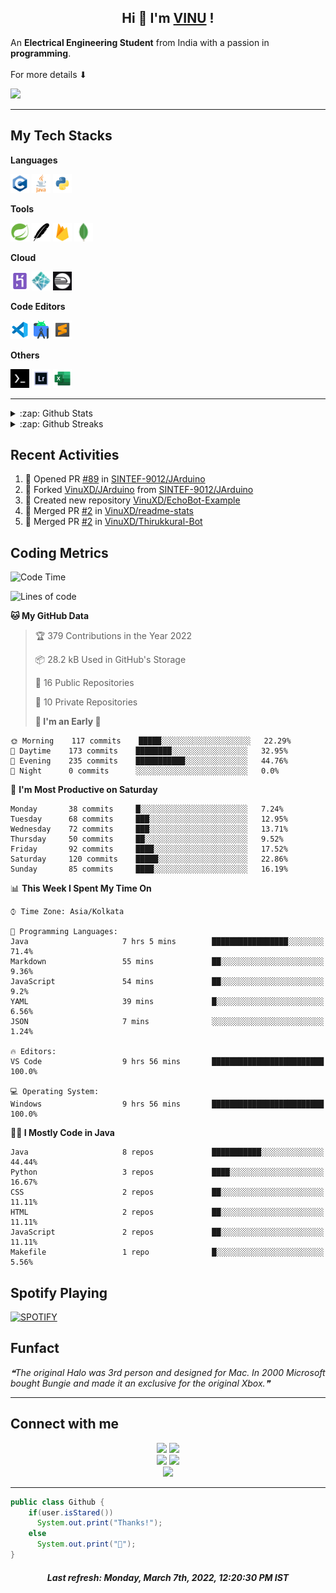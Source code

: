 <h2 align="center"><bold>Hi 👋 I'm <a href="https://vinuxd.github.io">VINU</a> !</bold></h2>

An **Electrical Engineering Student** from India with a passion in **programming**.
<br/> <br/> For more details ⬇

<a href="https://VinuXD.github.io"><img src="https://img.shields.io/badge/website-000000?style=for-the-badge"></a>

---

## My Tech Stacks

**Languages**

<div class="languages">

<img alt="C" width="30px" src="https://raw.githubusercontent.com/github/explore/f3e22f0dca2be955676bc70d6214b95b13354ee8/topics/c/c.png" >
<img alt="java" width="30px" src="https://raw.githubusercontent.com/github/explore/5b3600551e122a3277c2c5368af2ad5725ffa9a1/topics/java/java.png">
<img alt="python" width="30px" src="https://raw.githubusercontent.com/github/explore/80688e429a7d4ef2fca1e82350fe8e3517d3494d/topics/python/python.png">

</div>

**Tools**

<div class="tools">
<img alt="spring" width="30px" src="https://raw.githubusercontent.com/github/explore/80688e429a7d4ef2fca1e82350fe8e3517d3494d/topics/spring-boot/spring-boot.png" />
<img alt="maven" width="30px" src="https://raw.githubusercontent.com/VinuXD/VinuXD/master/assets/maven.png" />
<img alt="firebase" width="30px" src="https://raw.githubusercontent.com/github/explore/80688e429a7d4ef2fca1e82350fe8e3517d3494d/topics/firebase/firebase.png" />
<img alt="mongodb" width="30px" src="https://raw.githubusercontent.com/VinuXD/VinuXD/master/assets/mongodb.png" />

</div>

**Cloud**

<div class="cloud">
<img alt="heroku" width="30px" src="https://raw.githubusercontent.com/VinuXD/VinuXD/master/assets/heroku.png" />
<img alt="netlify" width="30px" src="https://raw.githubusercontent.com/VinuXD/VinuXD/master/assets/netlify.png" />
<img alt="railway" width="30px" src="https://raw.githubusercontent.com/VinuXD/VinuXD/master/assets/railway.png" />
</div>

**Code Editors**

<div class="editors">
<img alt="vscode" width="30px" src="https://raw.githubusercontent.com/VinuXD/VinuXD/master/assets/vscode.png" />
<img alt="android-studio" width="30px" src="https://raw.githubusercontent.com/VinuXD/VinuXD/master/assets/androidstudio.png" />
<img alt="sublime" width="30px" src="https://raw.githubusercontent.com/VinuXD/VinuXD/master/assets/sublime.png" />
</div>

**Others**

<div class="others">
<img alt="termux" width="30px" src="https://raw.githubusercontent.com/VinuXD/VinuXD/master/assets/termux.png" />
<img alt="lightroon" width="30px" src="https://raw.githubusercontent.com/VinuXD/VinuXD/master/assets/lightroom.png" />
<img alt="excel" width="30px" src="https://raw.githubusercontent.com/VinuXD/VinuXD/master/assets/excel.png" />

---

<details>
<summary>:zap: Github Stats</summary>
</br>
<p align="center"><a href=https://vinuxd.me><img src="https://github-readme-stats.vercel.app/api?username=vinuxd&hide=issues&show_icons=true&theme=chartreuse-dark&include_all_commits=true&count_private=true"/></a></p>
</details>

<details>
<summary>:zap: Github Streaks</summary>
 </br>
<p align="center"><a href=https://vinuxd.me><img src="http://github-readme-streak-stats.herokuapp.com?user=vinuxd&theme=chartreuse-dark&hide_border=false&date_format=j%20M%5B%20Y%5D"/></a></p>
</details>

## Recent Activities

<!--RECENT_ACTIVITY:start-->

1. 💪 Opened PR [#89](https://github.com/SINTEF-9012/JArduino/pull/89) in [SINTEF-9012/JArduino](https://github.com/SINTEF-9012/JArduino)
2. 🔱 Forked [VinuXD/JArduino](https://github.com/VinuXD/JArduino) from [SINTEF-9012/JArduino](https://github.com/SINTEF-9012/JArduino)
3. 📔 Created new repository [VinuXD/EchoBot-Example](https://github.com/VinuXD/EchoBot-Example)
4. 🎉 Merged PR [#2](https://github.com/VinuXD/readme-stats/pull/2) in [VinuXD/readme-stats](https://github.com/VinuXD/readme-stats)
5. 🎉 Merged PR [#2](https://github.com/VinuXD/Thirukkural-Bot/pull/2) in [VinuXD/Thirukkural-Bot](https://github.com/VinuXD/Thirukkural-Bot)
<!--RECENT_ACTIVITY:end-->

## Coding Metrics

<!--START_SECTION:waka-->

![Code Time](http://img.shields.io/badge/Code%20Time%20since%2021/1/2022-120%20hrs%2019%20mins-blue?style=plastic&logo=Codepen)

![Lines of code](https://img.shields.io/badge/From%20Hello%20World%20I%27ve%20Written-63%20Thousand%20lines%20of%20code-blue)

**🐱 My GitHub Data**

> 🏆 379 Contributions in the Year 2022
>
> 📦 28.2 kB Used in GitHub's Storage
>
> 📜 16 Public Repositories
>
> 🔑 10 Private Repositories
>
> **🥰 I'm an Early 🐤**

```text
🌞 Morning    117 commits    █████░░░░░░░░░░░░░░░░░░░░   22.29%
🌆 Daytime    173 commits    ████████░░░░░░░░░░░░░░░░░   32.95%
🌃 Evening    235 commits    ███████████░░░░░░░░░░░░░░   44.76%
🌙 Night      0 commits      ░░░░░░░░░░░░░░░░░░░░░░░░░   0.0%
```

📅 **I'm Most Productive on Saturday**

```text
Monday       38 commits     █░░░░░░░░░░░░░░░░░░░░░░░░   7.24%
Tuesday      68 commits     ███░░░░░░░░░░░░░░░░░░░░░░   12.95%
Wednesday    72 commits     ███░░░░░░░░░░░░░░░░░░░░░░   13.71%
Thursday     50 commits     ██░░░░░░░░░░░░░░░░░░░░░░░   9.52%
Friday       92 commits     ████░░░░░░░░░░░░░░░░░░░░░   17.52%
Saturday     120 commits    █████░░░░░░░░░░░░░░░░░░░░   22.86%
Sunday       85 commits     ████░░░░░░░░░░░░░░░░░░░░░   16.19%
```

📊 **This Week I Spent My Time On**

```text
⌚︎ Time Zone: Asia/Kolkata

💬 Programming Languages:
Java                     7 hrs 5 mins        █████████████████░░░░░░░░   71.4%
Markdown                 55 mins             ██░░░░░░░░░░░░░░░░░░░░░░░   9.36%
JavaScript               54 mins             ██░░░░░░░░░░░░░░░░░░░░░░░   9.2%
YAML                     39 mins             █░░░░░░░░░░░░░░░░░░░░░░░░   6.56%
JSON                     7 mins              ░░░░░░░░░░░░░░░░░░░░░░░░░   1.24%

🔥 Editors:
VS Code                  9 hrs 56 mins       █████████████████████████   100.0%

💻 Operating System:
Windows                  9 hrs 56 mins       █████████████████████████   100.0%
```

**🧑‍💻 I Mostly Code in Java**

```text
Java                     8 repos             ███████████░░░░░░░░░░░░░░   44.44%
Python                   3 repos             ████░░░░░░░░░░░░░░░░░░░░░   16.67%
CSS                      2 repos             ██░░░░░░░░░░░░░░░░░░░░░░░   11.11%
HTML                     2 repos             ██░░░░░░░░░░░░░░░░░░░░░░░   11.11%
JavaScript               2 repos             ██░░░░░░░░░░░░░░░░░░░░░░░   11.11%
Makefile                 1 repo              █░░░░░░░░░░░░░░░░░░░░░░░░   5.56%
```

<!--END_SECTION:waka-->

## Spotify Playing

[![SPOTIFY](https://spotifyxd.vercel.app/api/spotify?background_color=000000&border_color=00ff7f)](https://open.spotify.com/user/31a2knpxmuez2uo44wigmbqxjapy?si=ORyXsvpDQy6DNbodyG10lA)

## Funfact

<!--STARTS_HERE_QUOTE_README-->

<i>❝The original Halo was 3rd person and designed for Mac. In 2000 Microsoft bought Bungie and made it an exclusive for the original Xbox.❞</i>

<!--ENDS_HERE_QUOTE_README-->

---

## Connect with me

<div align="center" class="first">
<a href="https://t.me/VinuXD"><img src="https://img.shields.io/badge/Telegram-2CA5E0?style=for-the-badge&logo=telegram&logoColor=white"></a>
<a href="mailto:vinuvarsath3@gmail.com"><img src="https://img.shields.io/badge/Gmail-D14836?style=for-the-badge&logo=gmail&logoColor=white"></a>
</div>

<div align="center" class="second">
<a href="https://dev.to/VinuXD"><img src="https://img.shields.io/badge/dev.to-0A0A0A?style=for-the-badge&logo=devdotto&logoColor=white"></a>
<a href="https://stackoverflow.com/users/17960559/vinuxd"><img src="https://img.shields.io/badge/StackOverFlow-orange?style=for-the-badge&logo=stackoverflow&logoColor=white"></a>
</div>

<div align="center" class="third">
<a href="https://VinuXD.github.io"><img src="https://img.shields.io/badge/website-000000?style=for-the-badge&logo=About.me&logoColor=white"></a>
</div>

---

```java
public class Github {
    if(user.isStared())
      System.out.print("Thanks!");
    else
      System.out.print("💩");
}
```

<!--RECENT_ACTIVITY:last_update-->
<h5 align="center">Last refresh: <b>Monday, March 7th, 2022, 12:20:30 PM IST</b></h5>
<!--RECENT_ACTIVITY:last_update_end-->
